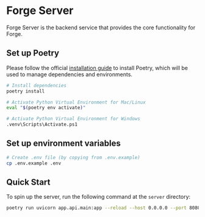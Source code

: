# Forge Server

Forge Server is the backend service that provides the core functionality for Forge.

## Set up Poetry

Please follow the official [installation guide](https://python-poetry.org/docs/#installation) to install Poetry, which will be used to manage dependencies and environments.

```bash
# Install dependencies
poetry install
```

```bash
# Activate Python Virtual Environment for Mac/Linux
eval "$(poetry env activate)"

# Activate Python Virtual Environment for Windows
.venv\Scripts\Activate.ps1
```

## Set up environment variables

```bash
# Create .env file (by copying from .env.example)
cp .env.example .env
```

## Quick Start

To spin up the server, run the following command at the `server` directory:

```bash
poetry run uvicorn app.api.main:app --reload --host 0.0.0.0 --port 8080 --env-file .env # Default option
```
